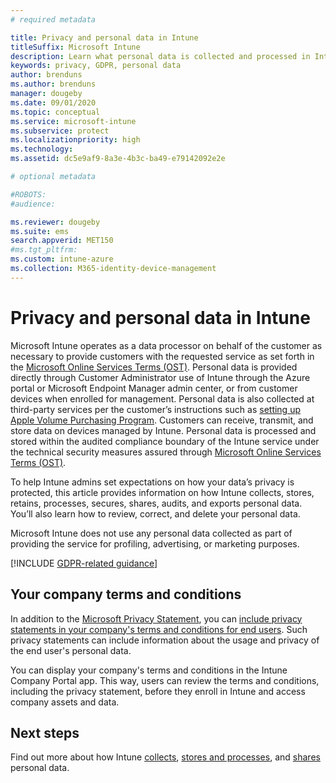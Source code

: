 ```yaml
---
# required metadata

title: Privacy and personal data in Intune
titleSuffix: Microsoft Intune
description: Learn what personal data is collected and processed in Intune.
keywords: privacy, GDPR, personal data
author: brenduns
ms.author: brenduns
manager: dougeby
ms.date: 09/01/2020
ms.topic: conceptual
ms.service: microsoft-intune
ms.subservice: protect
ms.localizationpriority: high
ms.technology:
ms.assetid: dc5e9af9-8a3e-4b3c-ba49-e79142092e2e

# optional metadata

#ROBOTS:
#audience:

ms.reviewer: dougeby
ms.suite: ems
search.appverid: MET150
#ms.tgt_pltfrm:
ms.custom: intune-azure
ms.collection: M365-identity-device-management
---
```



# Privacy and personal data in Intune

Microsoft Intune operates as a data processor on behalf of the customer as necessary to provide customers with the requested service as set forth in the [Microsoft Online Services Terms (OST)](https://go.microsoft.com/fwlink/p/?LinkId=2098215). Personal data is provided directly through Customer Administrator use of Intune through the Azure portal or Microsoft Endpoint Manager admin center, or from customer devices when enrolled for management. Personal data is also collected at third-party services per the customer’s instructions such as [setting up Apple Volume Purchasing Program](privacy-data-secure-share.md#data-sharing). Customers can receive, transmit, and store data on devices managed by Intune. Personal data is processed and stored within the audited compliance boundary of the Intune service under the technical security measures assured through [Microsoft Online Services Terms (OST)](https://go.microsoft.com/fwlink/p/?LinkId=2098215). 

To help Intune admins set expectations on how your data’s privacy is protected, this article provides information on how Intune collects, stores, retains, processes, secures, shares, audits, and exports personal data. You’ll also learn how to review, correct, and delete your personal data.

Microsoft Intune does not use any personal data collected as part of providing the service for profiling, advertising, or marketing purposes.

[!INCLUDE [GDPR-related guidance](../includes/gdpr-dsr-and-stp-note.md)]

## Your company terms and conditions

In addition to the [Microsoft Privacy Statement](https://privacy.microsoft.com/en-us/privacystatement), you can [include privacy statements in your company's terms and conditions for end users](../apps/company-portal-app.md). Such privacy statements can include information about the usage and privacy of the end user's personal data.

You can display your company's terms and conditions in the Intune Company Portal app. This way, users can review the terms and conditions, including the privacy statement, before they enroll in Intune and access company assets and data.

## Next steps

Find out more about how Intune [collects](privacy-data-collect.md), [stores and processes](privacy-data-store-process.md), and [shares](privacy-data-secure-share.md) personal data. 
